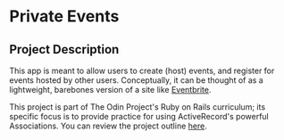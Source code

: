 # Private Events
## Project Description
This app is meant to allow users to create (host) events, and register for events hosted by other users. Conceptually, it can be thought of as a lightweight, barebones version of a site like [Eventbrite](https://www.eventbrite.com/).

This project is part of The Odin Project's Ruby on Rails curriculum; its specific focus is to provide practice for using ActiveRecord's powerful Associations. You can review the project outline [here](https://www.theodinproject.com/lessons/ruby-on-rails-private-events).
